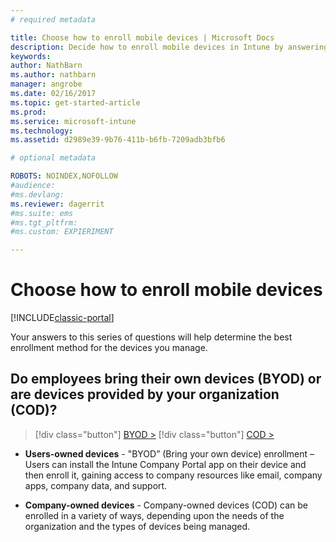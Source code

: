 ```yaml
---
# required metadata

title: Choose how to enroll mobile devices | Microsoft Docs
description: Decide how to enroll mobile devices in Intune by answering a few simple questions
keywords:
author: NathBarnms.author: nathbarn
manager: angrobe
ms.date: 02/16/2017
ms.topic: get-started-article
ms.prod:
ms.service: microsoft-intune
ms.technology:
ms.assetid: d2989e39-9b76-411b-b6fb-7209adb3bfb6

# optional metadata

ROBOTS: NOINDEX,NOFOLLOW
#audience:
#ms.devlang:
ms.reviewer: dagerrit
#ms.suite: ems
#ms.tgt_pltfrm:
#ms.custom: EXPIERIMENT

---
```


# Choose how to enroll mobile devices

[!INCLUDE[classic-portal](../includes/classic-portal.md)]

Your answers to this series of questions will help determine the best enrollment method for the devices you manage.

## **Do employees bring their own devices (BYOD) or are devices provided by your organization (COD)?**

> [!div class="button"]
[BYOD >](choose-how-to-enroll-devices2.md)
> [!div class="button"]
[COD >](choose-how-to-enroll-devices3.md)

- **Users-owned devices** - "BYOD” (Bring your own device) enrollment – Users can install the Intune Company Portal app on their device and then enroll it, gaining access to company resources like email, company apps, company data, and support.  

- **Company-owned devices** - Company-owned devices (COD) can be enrolled in a variety of ways, depending upon the needs of the organization and the types of devices being managed.
